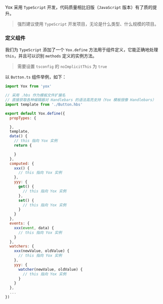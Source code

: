 Yox 采用 `TypeScript` 开发，代码质量相比旧版（`JavaScript` 版本）有了质的提升。

> 强烈建议使用 `TypeScript` 开发项目，无论是什么类型、什么规模的项目。

### 定义组件

我们为 `TypeScript` 添加了一个 `Yox.define` 方法用于组件定义，它能正确地处理 `this`，并且可以识别 `methods` 定义的实例方法。

> 需要设置 `tsconfig` 的 `noImplicitThis` 为 `true`

以 `Button.ts` 组件举例，如下：

```js
import Yox from 'yox'

// 采用 .hbs 作为模板文件扩展名
// 直接获取各种编辑器对 Handlebars 的语法高亮支持（Yox 模板很像 Handlebars）
import template from './Button.hbs'

export default Yox.define({
  propTypes: {

  },
  template,
  data() {
    // this 指向 Yox 实例
    return {

    }
  },
  computed: {
    xxx() {
      // this 指向 Yox 实例
    },
    yyy: {
      get() {
        // this 指向 Yox 实例
      },
      set() {
        // this 指向 Yox 实例
      }
    }
  },
  events: {
    xxx(event, data) {
      // this 指向 Yox 实例
    }
  },
  watchers: {
    xxx(newValue, oldValue) {
      // this 指向 Yox 实例
    },
    yyy: {
      watcher(newValue, oldValue) {
        // this 指向 Yox 实例
      }
    }
  },
  ...
})
```